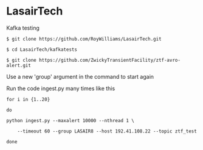 # LasairTech
Kafka testing

`$ git clone https://github.com/RoyWilliams/LasairTech.git`

`$ cd LasairTech/kafkatests`

`$ git clone https://github.com/ZwickyTransientFacility/ztf-avro-alert.git`

Use a new 'group' argument in the command to start again

Run the code ingest.py many times like this

`for i in {1..20}`

`do`

`python ingest.py --maxalert 10000 --nthread 1 \`

`    --timeout 60 --group LASAIR8 --host 192.41.108.22 --topic ztf_test`

`done`
